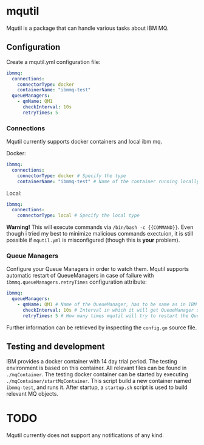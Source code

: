 # mqutil

Mqutil is a package that can handle various tasks about IBM MQ. 

## Configuration
Create a mqutil.yml configuration file:

``` yml
ibmmq:
  connections:
    connectorType: docker
    containerName: "ibmmq-test"
  queueManagers:
    - qmName: QM1
      checkInterval: 10s
      retryTimes: 5
```

### Connections
Mqutil currently supports docker containers and local ibm mq.

Docker:
``` yml
ibmmq:
  connections:
    connectorType: docker # Specify the type
    containerName: "ibmmq-test" # Name of the container running locally
```

Local:
``` yml
ibmmq:
  connections:
    connectorType: local # Specify the local type
```
**Warning!** This will execute commands via `/bin/bash -c {{COMMAND}}`. Even though i tried my best to minimize malicious commands exectuion, it is still possible if `mqutil.yml` is misconfigured (though this is **your** problem). 

### Queue Managers
Configure your Queue Managers in order to watch them. Mqutil supports automatic restart of QueueManagers in case of failure with `ibmmq.queueManagers.retryTimes` configuration attribute:
``` yml
ibmmq:
  queueManagers:
    - qmName: QM1 # Name of the QueueManager, has to be same as in IBM MQ
      checkInterval: 10s # Interval in which it will get QueueManager status from MQ
      retryTimes: 5 # How many times mqutil will try to restart the QueueManager (0 or empty for disable)
```

Further information can be retrieved by inspecting the `config.go` source file.

## Testing and development
IBM provides a docker container with 14 day trial period. The testing environment is based on this container. All relevant files can be found in `./mqContainer`. The testing docker container can be started by executing `./mqContainer/startMqContainer`. This script build a new container named `ibmmq-test`, and runs it. After startup, a `startup.sh` script is used to build relevant MQ objects. 

# TODO
Mqutil currently does not support any notifications of any kind. 